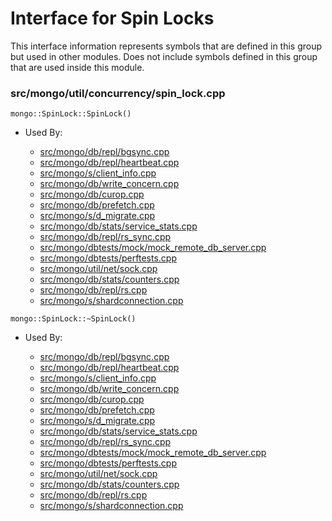 
# Interface for Spin Locks
This interface information represents symbols that are defined in this group but used in other modules.  Does not include symbols defined in this group that are used inside this module.

### src/mongo/util/concurrency/spin\_lock.cpp

<div></div>

    mongo::SpinLock::SpinLock()

- Used By:

    - [src/mongo/db/repl/bgsync.cpp](../../../../replication/replication)
    - [src/mongo/db/repl/heartbeat.cpp](../../../../replication/replication)
    - [src/mongo/s/client\_info.cpp](../../../../queries/client\_and\_operation\_tracking)
    - [src/mongo/db/write\_concern.cpp](../../../../replication/replication)
    - [src/mongo/db/curop.cpp](../../../../queries/client\_and\_operation\_tracking)
    - [src/mongo/db/prefetch.cpp](../../../../storage/page\_fault\_utilities)
    - [src/mongo/s/d\_migrate.cpp](../../../../sharding/sharding)
    - [src/mongo/db/stats/service\_stats.cpp](../../../../dead\_code/dead\_code)
    - [src/mongo/db/repl/rs\_sync.cpp](../../../../replication/replication)
    - [src/mongo/dbtests/mock/mock\_remote\_db\_server.cpp](../../../../tests/unit\_tests)
    - [src/mongo/dbtests/perftests.cpp](../../../../tests/unit\_tests)
    - [src/mongo/util/net/sock.cpp](../../../../network/network\_core)
    - [src/mongo/db/stats/counters.cpp](../../../../utilities/utilities)
    - [src/mongo/db/repl/rs.cpp](../../../../replication/replication)
    - [src/mongo/s/shardconnection.cpp](../../../../sharding/sharding)

<div></div>

    mongo::SpinLock::~SpinLock()

- Used By:

    - [src/mongo/db/repl/bgsync.cpp](../../../../replication/replication)
    - [src/mongo/db/repl/heartbeat.cpp](../../../../replication/replication)
    - [src/mongo/s/client\_info.cpp](../../../../queries/client\_and\_operation\_tracking)
    - [src/mongo/db/write\_concern.cpp](../../../../replication/replication)
    - [src/mongo/db/curop.cpp](../../../../queries/client\_and\_operation\_tracking)
    - [src/mongo/db/prefetch.cpp](../../../../storage/page\_fault\_utilities)
    - [src/mongo/s/d\_migrate.cpp](../../../../sharding/sharding)
    - [src/mongo/db/stats/service\_stats.cpp](../../../../dead\_code/dead\_code)
    - [src/mongo/db/repl/rs\_sync.cpp](../../../../replication/replication)
    - [src/mongo/dbtests/mock/mock\_remote\_db\_server.cpp](../../../../tests/unit\_tests)
    - [src/mongo/dbtests/perftests.cpp](../../../../tests/unit\_tests)
    - [src/mongo/util/net/sock.cpp](../../../../network/network\_core)
    - [src/mongo/db/stats/counters.cpp](../../../../utilities/utilities)
    - [src/mongo/db/repl/rs.cpp](../../../../replication/replication)
    - [src/mongo/s/shardconnection.cpp](../../../../sharding/sharding)
